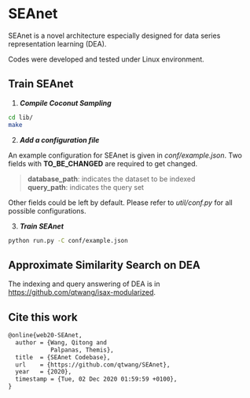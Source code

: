 # SEAnet

SEAnet is a novel architecture especially designed for data series representation learning (DEA).

Codes were developed and tested under Linux environment.

## Train SEAnet

1. _**Compile Coconut Sampling**_

```bash
cd lib/
make
```

2. _**Add a configuration file**_

An example configuration for SEAnet is given in *conf/example.json*.
Two fields with **TO_BE_CHANGED** are required to get changed.

> **database_path**: indicates the dataset to be indexed \
> **query_path**: indicates the query set

Other fields could be left by default.
Please refer to *util/conf.py* for all possible configurations.

3. _**Train SEAnet**_

```bash
python run.py -C conf/example.json
```

## Approximate Similarity Search on DEA

The indexing and query answering of DEA is in https://github.com/qtwang/isax-modularized.

## Cite this work

```latex
@online{web20-SEAnet,
  author = {Wang, Qitong and 
            Palpanas, Themis},
  title  = {SEAnet Codebase},
  url    = {https://github.com/qtwang/SEAnet},
  year   = {2020},
  timestamp = {Tue, 02 Dec 2020 01:59:59 +0100},
}
```
